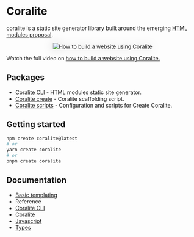 # Coralite

coralite is a static site generator library built around the emerging [HTML modules proposal](https://github.com/WICG/webcomponents/blob/gh-pages/proposals/html-modules-explainer.md).

<p style="text-align:center;">
  <a href="https://youtu.be/wUWwH9QZUTs" target="_blank">
    <img src="https://codeberg.org/tjdavid/coralite/media/branch/main/packages/coralite/docs/images/intro.gif" alt="How to build a website using Coralite" style="max-width: 100%; width: auto;filter: drop-shadow(rgba(0,0,0,0.2) 0px 0px 0.75rem)">
  </a>
  <div>Watch the full video on <a href="https://youtu.be/wUWwH9QZUTs" target="_blank">how to build a website using Coralite.</a></div>
</p>

## Packages

- [Coralite CLI](https://codeberg.org/tjdavid/coralite/src/branch/main/packages/coralite) - HTML modules static site generator.
- [Coralite create](https://codeberg.org/tjdavid/coralite/src/branch/main/packages/create-coralite) - Coralite scaffolding script.
- [Coralite scripts](https://codeberg.org/tjdavid/coralite/src/branch/main/packages/coralite-scripts) - Configuration and scripts for Create Coralite.

## Getting started

```bash
npm create coralite@latest
# or
yarn create coralite
# or
pnpm create coralite
```

## Documentation
- [Basic templating](https://codeberg.org/tjdavid/coralite/src/branch/main/packages/coralite/docs/basic-templating.md)
- Reference
- [Coralite CLI](https://codeberg.org/tjdavid/coralite/src/branch/main/packages/coralite/docs/coralite-cli.md)
- [Coralite](https://codeberg.org/tjdavid/coralite/src/branch/main/packages/coralite/docs/coralite.md)
- [Javascript](https://codeberg.org/tjdavid/coralite/src/branch/main/packages/coralite/docs/javascript.md)
- [Types](https://codeberg.org/tjdavid/coralite/src/branch/main/packages/coralite/docs/types.md)
